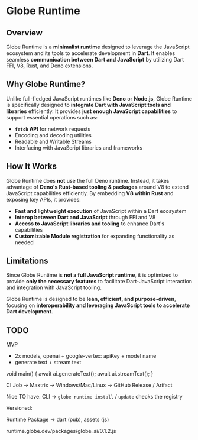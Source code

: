 # Globe Runtime

## Overview

Globe Runtime is a **minimalist runtime** designed to leverage the JavaScript ecosystem and its tools to accelerate development in **Dart**. It enables seamless **communication between Dart and JavaScript** by utilizing Dart FFI, V8, Rust, and Deno extensions.

## Why Globe Runtime?

Unlike full-fledged JavaScript runtimes like **Deno** or **Node.js**, Globe Runtime is specifically designed to **integrate Dart with JavaScript tools and libraries** efficiently. It provides **just enough JavaScript capabilities** to support essential operations such as:

- **`fetch` API** for network requests
- Encoding and decoding utilities
- Readable and Writable Streams
- Interfacing with JavaScript libraries and frameworks

## How It Works

Globe Runtime does **not** use the full Deno runtime. Instead, it takes advantage of **Deno's Rust-based tooling & packages** around V8 to extend JavaScript capabilities efficiently. By embedding **V8 within Rust** and exposing key APIs, it provides:

- **Fast and lightweight execution** of JavaScript within a Dart ecosystem
- **Interop between Dart and JavaScript** through FFI and V8
- **Access to JavaScript libraries and tooling** to enhance Dart's capabilities
- **Customizable Module registration** for expanding functionality as needed

## Limitations

Since Globe Runtime is **not a full JavaScript runtime**, it is optimized to provide **only the necessary features** to facilitate Dart-JavaScript interaction and integration with JavaScript tooling.

Globe Runtime is designed to be **lean, efficient, and purpose-driven**, focusing on **interoperability and leveraging JavaScript tools to accelerate Dart development**.

## TODO

MVP

- 2x models, openai + google-vertex: apiKey + model name
- generate text + stream text

void main() {
  await ai.generateText();
  await ai.streamText();
}

CI Job -> Maxtrix -> Windows/Mac/Linux -> GitHub Release / Arifact 

Nice TO have: CLI -> `globe runtime install` / `update` checks the registry

Versioned:

Runtime 
Package -> dart (pub), assets (js)

runtime.globe.dev/packages/globe_ai/0.1.2.js
